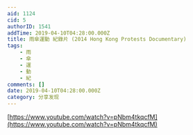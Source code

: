 ```yaml
---
aid: 1124
cid: 5
authorID: 1541
addTime: 2019-04-10T04:28:00.000Z
title: 雨傘運動 紀錄片 (2014 Hong Kong Protests Documentary)
tags:
    - 雨
    - 傘
    - 運
    - 動
    - 紀
comments: []
date: 2019-04-10T04:28:00.000Z
category: 分享发现
---
```


[https://www.youtube.com/watch?v=pNbm4tkqcfM](https://www.youtube.com/watch?v=pNbm4tkqcfM)
